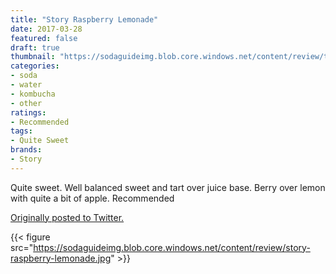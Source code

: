 ```yaml
---
title: "Story Raspberry Lemonade"
date: 2017-03-28
featured: false
draft: true
thumbnail: "https://sodaguideimg.blob.core.windows.net/content/review/thumbs/story-raspberry-lemonade.jpg"
categories:
- soda
- water
- kombucha
- other
ratings:
- Recommended
tags:
- Quite Sweet
brands:
- Story
---
```


Quite sweet. Well balanced sweet and tart over juice base. Berry over lemon with quite a bit of apple. Recommended

[Originally posted to Twitter.](https://twitter.com/Cavorter/status/846775690221490178)

{{< figure src="https://sodaguideimg.blob.core.windows.net/content/review/story-raspberry-lemonade.jpg" >}}

